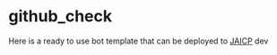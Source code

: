 # github_check
Here is a ready to use bot template that can be deployed to [JAICP](https://test-ha01.gw.test-ai.net/project-create/jaicp/external)
dev
